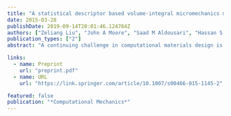 ```yaml
---
title: "A statistical descriptor based volume-integral micromechanics model of heterogeneous material with arbitrary inclusion shape"
date: 2015-03-28
publishDate: 2019-09-14T20:01:46.124764Z
authors: ["Zeliang Liu", "John A Moore", "Saad M Aldousari", "Hassan S Hedia", "Saeed A Asiri", "Wing Kam Liu"]
publication_types: ["2"]
abstract: "A continuing challenge in computational materials design is developing a model to link the microstructure of a material to its material properties in both an accurate and computationally efficient manner. In this paper, such a model is developed which uses image-based data from characterization studies combined with a newly developed self-consistent volume-integral micromechanics model (SVIM) for linear elastic material. It is observed that SVIM is able to capture the effective stress/strain distribution inside the inclusion, as well as effects of volume fraction and nearest inclusion distance on the effective properties of heterogeneous material. More importantly, SVIM can be applied to inclusions with arbitrary shape through discretizing the inclusion domain. For both 2-dimensional and 3-dimensional problems with circular and spherical inhomogeneities, SVIM’s capability of predicting effective elastic properties is validated against experiments and direct numerical simulations using the finite element method. Finally, the effect of inclusion shape is predicted by SVIM."

links:
  - name: Preprint
    url: "preprint.pdf"
  - name: URL
    url: "https://link.springer.com/article/10.1007/s00466-015-1145-2"

featured: false
publication: "*Computational Mechanics*"
---
```


